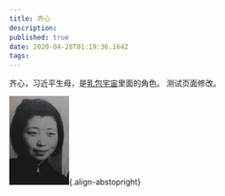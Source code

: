 ```yaml
---
title: 齐心
description: 
published: true
date: 2020-04-28T01:19:36.164Z
tags: 
---
```


齐心，习近平生母，是[乳包宇宙](/encyclopedia-winnica)里面的角色。
测试页面修改。


![qi-xin.gif](/portraits/nonfiction/qi-xin.gif){.align-abstopright}